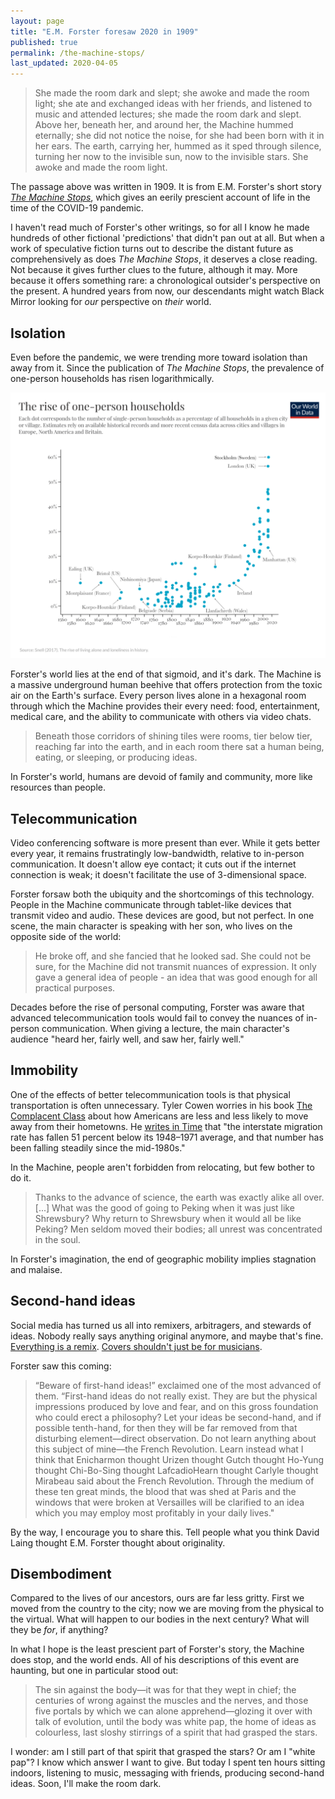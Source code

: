 ```yaml
---
layout: page
title: "E.M. Forster foresaw 2020 in 1909"
published: true
permalink: /the-machine-stops/
last_updated: 2020-04-05
---
```


> She made the room dark and slept; she awoke and made the room light; she ate and exchanged ideas with her friends, and listened to music and attended lectures; she made the room dark and slept. Above her, beneath her, and around her, the Machine hummed eternally; she did not notice the noise, for she had been born with it in her ears. The earth, carrying her, hummed as it sped through silence, turning her now to the invisible sun, now to the invisible stars. She awoke and made the room light.

The passage above was written in 1909. It is from E.M. Forster's short story *[The Machine Stops](https://www.goodreads.com/book/show/4711854-the-machine-stops)*, which gives an eerily prescient account of life in the time of the COVID-19 pandemic.

I haven't read much of Forster's other writings, so for all I know he made hundreds of other fictional 'predictions' that didn't pan out at all. But when a work of speculative fiction turns out to describe the distant future as comprehensively as does *The Machine Stops*, it deserves a close reading. Not because it gives further clues to the future, although it may. More because it offers something rare: a chronological outsider's perspective on the present. A hundred years from now, our descendants might watch Black Mirror looking for *our* perspective on *their* world.

## Isolation

Even before the pandemic, we were trending more toward isolation than away from it. Since the publication of _The Machine Stops_, the prevalence of one-person households has risen logarithmically.

[![](/assets/img/the-machine-stops/historical-one-person-households.png)](https://ourworldindata.org/living-alone)

Forster's world lies at the end of that sigmoid, and it's dark. The Machine is a massive underground human beehive that offers protection from the toxic air on the Earth's surface. Every person lives alone in a hexagonal room through which the Machine provides their every need: food, entertainment, medical care, and the ability to communicate with others via video chats.

> Beneath those corridors of shining tiles were rooms, tier below tier, reaching far into the earth, and in each room there sat a human being, eating, or sleeping, or producing ideas.

In Forster's world, humans are devoid of family and community, more like resources than people.

## Telecommunication

Video conferencing software is more present than ever. While it gets better every year, it remains frustratingly low-bandwidth, relative to in-person communication. It doesn't allow eye contact; it cuts out if the internet connection is weak; it doesn't facilitate the use of 3-dimensional space.

Forster forsaw both the ubiquity and the shortcomings of this technology. People in the Machine communicate through tablet-like devices that transmit video and audio. These devices are good, but not perfect. In one scene, the main character is speaking with her son, who lives on the opposite side of the world: 

> He broke off, and she fancied that he looked sad. She could not be sure, for the Machine did not transmit nuances of expression. It only gave a general idea of people - an idea that was good enough for all practical purposes.

Decades before the rise of personal computing, Forster was aware that advanced telecommunication tools would fail to convey the nuances of in-person communication. When giving a lecture, the main character's audience "heard her, fairly well, and saw her, fairly well." 

## Immobility

One of the effects of better telecommunication tools is that physical transportation is often unnecessary. Tyler Cowen worries in his book [The Complacent Class](https://www.amazon.com/Complacent-Class-Self-Defeating-Quest-American/dp/1250108691) about how Americans are less and less likely to move away from their hometowns. He [writes in Time](https://time.com/4677919/tyler-cowen-book/) that "the interstate migration rate has fallen 51 percent below its 1948–1971 average, and that number has been falling steadily since the mid-1980s."

In the Machine, people aren't forbidden from relocating, but few bother to do it.

> Thanks to the advance of science, the earth was exactly alike all over. [...] What was the good of going to Peking when it was just like Shrewsbury? Why return to Shrewsbury when it would all be like Peking? Men seldom moved their bodies; all unrest was concentrated in the soul.

In Forster's imagination, the end of geographic mobility implies stagnation and malaise.

## Second-hand ideas

Social media has turned us all into remixers, arbitragers, and stewards of ideas. Nobody really says anything original anymore, and maybe that's fine. [Everything is a remix](https://www.youtube.com/watch?v=nJPERZDfyWc). [Covers shouldn't just be for musicians](https://davidklaing.com/essays/covers-shouldnt-just-be-for-musicians).

Forster saw this coming:

> “Beware of first-hand ideas!” exclaimed one of the most advanced of them. “First-hand ideas do not really exist. They are but the physical impressions produced by love and fear, and on this gross foundation who could erect a philosophy? Let your ideas be second-hand, and if possible tenth-hand, for then they will be far removed from that disturbing element—direct observation. Do not learn anything about this subject of mine—the French Revolution. Learn instead what I think that Enicharmon thought Urizen thought Gutch thought Ho-Yung thought Chi-Bo-Sing thought LafcadioHearn thought Carlyle thought Mirabeau said about the French Revolution. Through the medium of these ten great minds, the blood that was shed at Paris and the windows that were broken at Versailles will be clarified to an idea which you may employ most profitably in your daily lives."

By the way, I encourage you to share this. Tell people what you think David Laing thought E.M. Forster thought about originality.

## Disembodiment

Compared to the lives of our ancestors, ours are far less gritty. First we moved from the country to the city; now we are moving from the physical to the virtual. What will happen to our bodies in the next century? What will they be _for_, if anything?

In what I hope is the least prescient part of Forster's story, the Machine does stop, and the world ends. All of his descriptions of this event are haunting, but one in particular stood out:

> The sin against the body—it was for that they wept in chief; the centuries of wrong against the muscles and the nerves, and those five portals by which we can alone apprehend—glozing it over with talk of evolution, until the body was white pap, the home of ideas as colourless, last sloshy stirrings of a spirit that had grasped the stars.

I wonder: am I still part of that spirit that grasped the stars? Or am I "white pap"? I know which answer I want to give. But today I spent ten hours sitting indoors, listening to music, messaging with friends, producing second-hand ideas. Soon, I'll make the room dark.
